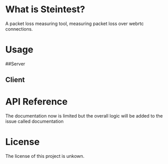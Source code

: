 # What is Steintest? 
A packet loss measuring tool, measuring packet loss over webrtc connections.

# Usage

##Server


## Client









# API Reference
The documentation now is limited but the overall logic will be added to the issue called documentation



# License
The license of this project is unkown.
